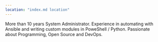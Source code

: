 ```yaml
---
location: "index.md location"
---
```

More than 10 years System Administrator. Experience in automating with Ansible and writing custom modules in PoweShell / Python. Passionate about Programming, Open Source and DevOps.
